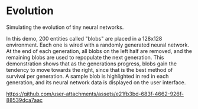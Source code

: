 # Evolution

Simulating the evolution of tiny neural networks.

In this demo, 200 entities called "blobs" are placed in a 128x128 environment. Each one is wired with a randomly generated neural network. At the end of each generation, all blobs on the left half are removed, and the remaining blobs are used to repopulate the next generation. This demonstration shows that as the generations progress, blobs gain the tendency to move towards the right, since that is the best method of survival per generation. A sample blob is highlighted in red in each generation, and its neural network data is displayed on the user interface.

https://github.com/user-attachments/assets/e21fb3bd-683f-4662-926f-88539dca7aac
